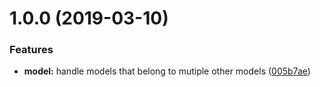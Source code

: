# 1.0.0 (2019-03-10)


### Features

* **model:** handle models that belong to mutiple other models ([005b7ae](https://github.com/phil-mitchell/objection-from-jsonschema/commit/005b7ae))
